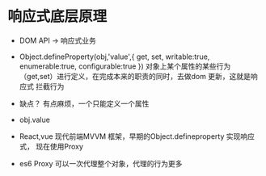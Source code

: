 # 响应式底层原理

- DOM API -> 响应式业务
- Object.defineProperty(obj,'value',{
    get,
    set,
    writable:true,
    enumerable:true,
    configurable:true
})
  对象上某个属性的某些行为（get,set）进行定义，在完成本来的职责的同时，去做dom 更新，这就是响应式
  拦截行为
- 缺点？ 有点麻烦，一个只能定义一个属性
- obj.value

- React,vue 现代前端MVVM 框架，早期的Object.defineproperty 实现响应式， 现在使用Proxy
- es6 Proxy 可以一次代理整个对象，代理的行为更多

